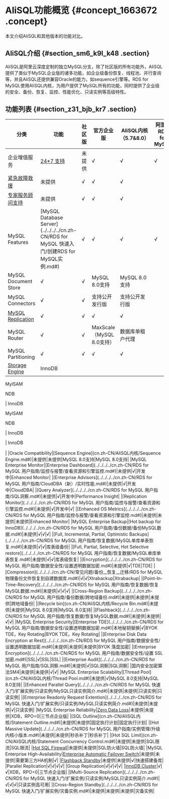 # AliSQL功能概览 {#concept_1663672 .concept}

本文介绍AliSQL和其他版本的功能对比。

## AliSQL介绍 {#section_sm6_k9l_k48 .section}

AliSQL是阿里云深度定制的独立MySQL分支，除了社区版的所有功能外，AliSQL提供了类似于MySQL企业版的诸多功能，如企业级备份恢复、线程池、并行查询等，并且AliSQL还提供兼容Oracle的能力，如sequence引擎等。RDS for MySQL使用AliSQL内核，为用户提供了MySQL所有的功能，同时提供了企业级的安全、备份、恢复、监控、性能优化、只读实例等高级特性。

## 功能列表 {#section_z31_bjb_kr7 .section}

|分类|功能|社区版|官方企业版|AliSQL内核（5.7&8.0）|阿里云 RDS for MySQL|
|--|--|---|-----|-----------------|-----------------|
|企业增值服务|[24\*7 支持](https://www.aliyun.com/product/dbes)|未提供|√|√|√|
|[紧急故障救援](https://www.aliyun.com/product/dbes)|未提供|√|√|√|
|[专家服务顾问支持](https://www.aliyun.com/product/dbes)|未提供|√|√|√|
|MySQL Features|[MySQL Database Server](../../../../cn.zh-CN/RDS for MySQL 快速入门/创建RDS for MySQL实例.md#)|√|√|√|√|
|MySQL Document Store|√|√|MySQL 8.0支持|MySQL 8.0支持|
|MySQL Connectors|√|√|支持公开发行版|支持公开发行版|
|[MySQL Replication](cn.zh-CN/云数据库RDS简介/产品系列/产品系列概述.md#)|√|√|√|√|
|MySQL Router|√|√|MaxScale（MySQL 8.0支持）|数据库单租户代理|
|MySQL Partitioning|√|√|√|√|
|[Storage Engine](cn.zh-CN/云数据库RDS简介/什么是云数据库RDS.md#)| InnoDB

 MyISAM

 NDB

 | InnoDB

 MyISAM

 NDB

 | InnoDB

 | InnoDB

 |
|Oracle Compatibility|[Sequence Engine](cn.zh-CN/AliSQL内核/Sequence Engine.md#)|未提供|未提供|MySQL 8.0支持|MySQL 8.0支持|
|MySQL Enterprise Monitor|[Enterprise Dashboard](../../../../cn.zh-CN/RDS for MySQL 用户指南/监控与报警/查看资源和引擎监控.md#)|未提供|√|开发中|Enhanced Monitor|
|[Enterprise Advisors](../../../../cn.zh-CN/RDS for MySQL 用户指南/CloudDBA（新）/实时性能.md#)|未提供|√|开发中|CloudDBA|
|[Query Analyzer](../../../../cn.zh-CN/RDS for MySQL 用户指南/SQL洞察.md#)|未提供|√|开发中|Performance Insight|
|[Replication Monitor](../../../../cn.zh-CN/RDS for MySQL 用户指南/监控与报警/查看资源和引擎监控.md#)|未提供|√|开发中|√|
|[Enhanced OS Metrics](../../../../cn.zh-CN/RDS for MySQL 用户指南/监控与报警/查看资源和引擎监控.md#)|未提供|未提供|未提供|Enhanced Monitor|
|MySQL Enterprise Backup|[Hot backup for InnoDB](../../../../cn.zh-CN/RDS for MySQL 用户指南/备份数据/备份MySQL数据.md#)|未提供|√|√|√|
|[Full, Incremental, Partial, Optimistic Backups](../../../../cn.zh-CN/RDS for MySQL 用户指南/恢复数据/MySQL单库单表恢复.md#)|未提供|√|√|库表级备份|
|[Full, Partial, Selective, Hot Selective restore](../../../../cn.zh-CN/RDS for MySQL 用户指南/恢复数据/MySQL单库单表恢复.md#)|未提供|√|√|库表级恢复|
|[Encryption](../../../../cn.zh-CN/RDS for MySQL 用户指南/数据安全性/设置透明数据加密.md#)|未提供|√|TDE|TDE|
|[Compression](../../../../cn.zh-CN/常见问题/备份__恢复__迁移/RDS for MySQL 物理备份文件恢复到自建数据库.md#)|√|√|Xtrabackup|Xtrabackup|
|[Point-In-Time-Recovery](../../../../cn.zh-CN/RDS for MySQL 用户指南/恢复数据/恢复MySQL数据.md#)|未提供|√|√|√|
|[Cross-Region Backup](../../../../cn.zh-CN/RDS for MySQL 用户指南/备份数据/跨地域备份.md#)|未提供|未提供|未提供|跨地域备份|
|[Recycle bin](cn.zh-CN/AliSQL内核/Recycle Bin.md#)|未提供|未提供|MySQL 8.0支持|MySQL 8.0支持|
|[Flashback](../../../../cn.zh-CN/RDS for MySQL 用户指南/恢复数据/恢复MySQL数据.md#)|未提供|未提供|√|√|
|MySQL Enterprise Security|[Enterprise TDE](../../../../cn.zh-CN/RDS for MySQL 用户指南/数据安全性/设置透明数据加密.md#)|本地秘钥替换|√|BYOK TDE，Key Rotating|BYOK TDE，Key Rotating|
|[Enterprise Disk Data Encryption at Rest](../../../../cn.zh-CN/RDS for MySQL 用户指南/数据安全性/设置透明数据加密.md#)|未提供|未提供|未提供|BYOK 落盘加密|
|[Enterprise Encryption](../../../../cn.zh-CN/RDS for MySQL 用户指南/数据安全性/设置 SSL 加密.md#)|SSL|√|SSL|SSL|
|[Enterprise Audit](../../../../cn.zh-CN/RDS for MySQL 用户指南/SQL洞察.md#)|未提供|√|SQL洞察|SQL洞察|
|国内安全加密算法SM4|未提供|未提供|√|√|
|MySQL Enterprise Scalability|[Thread Pool](cn.zh-CN/AliSQL内核/Thread Pool.md#)|未提供|√|MySQL 8.0支持|MySQL 8.0支持|
|[Enhanced Parallel Query](../../../../cn.zh-CN/RDS for MySQL 快速入门/扩展实例/只读实例/MySQL只读实例简介.md#)|未提供|未提供|只读实例|只读实例|
|[Enterprise Readonly Request Extention](../../../../cn.zh-CN/RDS for MySQL 快速入门/扩展实例/只读实例/MySQL只读实例简介.md#)|未提供|未提供|√|只读实例|
|MySQL Enterprise Reliability|[Zero Data Loss](cn.zh-CN/云数据库RDS简介/产品系列/三节点企业版.md#)|未提供|未提供|XDB，RPO=0|三节点企业版|
|[SQL Outline](cn.zh-CN/AliSQL内核/Statement Outline.md#)|未提供|未提供|固定执行计划|固定执行计划|
|[Hot Massive Update](../../../../cn.zh-CN/RDS for MySQL 用户指南/实例管理/升级内核小版本.md#)|未提供|未提供|秒杀补丁|秒杀补丁|
|[Hot SQL Limit](cn.zh-CN/AliSQL内核/Statement Concurrency Control.md#)|未提供|未提供|SQL限流|SQL限流|
|[Hot SQL Firewall](cn.zh-CN/云数据库RDS简介/产品优势/高安全性.md#)|未提供|未提供|SQL防火墙|SQL防火墙|
|MySQL Enterprise High-Availability|[Enterprise Automatic Failover Switch](cn.zh-CN/云数据库RDS简介/产品优势/灾备设计.md#)|未提供|未提供|需要第三方HA机制|√|
|[Flashback Standby](cn.zh-CN/云数据库RDS简介/产品优势/灾备设计.md#)|未提供|未提供|√|快速搭建备库|
|Parallel Replication|√|√|√|√|
|Group Replication|√|√|√|√|
|[InnoDB Cluster](cn.zh-CN/云数据库RDS简介/产品系列/三节点企业版.md#)|√|√|XDB，RPO=0|三节点企业版|
|[Multi-Source Replication](../../../../cn.zh-CN/RDS for MySQL 快速入门/扩展实例/只读实例/MySQL只读实例简介.md#)|√|√|√|只读实例高可用|
|[Cross-Region Standby](../../../../cn.zh-CN/RDS for MySQL 快速入门/扩展实例/灾备实例.md#)|未提供|未提供|未提供|灾备实例|


